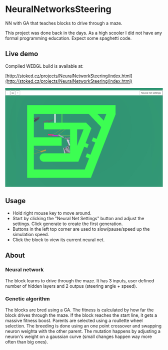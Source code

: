 # NeuralNetworksSteering
NN with GA that teaches blocks to drive through a maze. 

<Warning>
This project was done back in the days. As a high scooler I did not have any formal programming education. Expect some spaghetti code.
</Warning>

## Live demo
Compiled WEBGL build is available at:

[http://stoked.cz/projects/NeuralNetworkSteering/index.html](http://stoked.cz/projects/NeuralNetworkSteering/index.html)

![Demo printscreen](printscreen.jpg)

## Usage 
- Hold right mouse key to move around.
- Start by clicking the "Neural Net Settings" button and adjust the settings. Click generate to create the first generation.
- Buttons in the left top corner are used to slow/pause/speed up the simulation speed.
- Click the block to view its current neural net.

## About
### Neural network
The block learns to drive through the maze. It has 3 inputs, user defined number of hidden layers and 2 outpus (steering angle + speed).

### Genetic algorithm
The blocks are bred using a GA. The fitness is calculated by how far the block drives through the maze. If the block reaches the start line, it gets a massive fitness boost. Parents are selected using a roullette wheel selection. The breeding is done using an one point crossover and swapping neuron weighta with the other parent. The mutation happens by adjusting a neuron's weight on a gaussian curve (small changes happen way more often than big ones).



